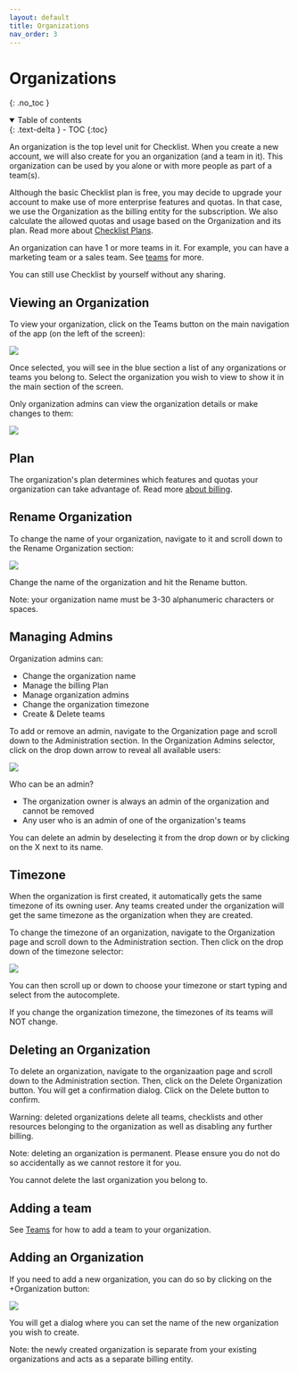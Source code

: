```yaml
---
layout: default
title: Organizations
nav_order: 3
---
```

# Organizations
{: .no_toc }



<details open markdown="block">
  <summary>
    Table of contents
  </summary>
  {: .text-delta }
- TOC
{:toc}
</details>

An organization is the top level unit for Checklist. When you create a new account, we will also create for you an organization (and a team in it). This organization can be used by you alone or with  more people as part of a team(s). 

Although the basic Checklist plan is free, you may decide to upgrade your account to make use of more enterprise features and quotas. In that case, we use the Organization as the billing entity for the subscription. We also calculate the allowed quotas and usage based on the Organization and its plan. Read more about [Checklist Plans](https://checklist.com/pricing/).

An organization can have 1 or more teams in it. For example, you can have a marketing team or a sales team. See [teams](/teams) for more. 

You can still use Checklist by yourself without any sharing.

## Viewing an Organization
To view your organization, click on the Teams button on the main navigation of the app (on the left of the screen):

![](/assets/images/organizations/organization-navigate.png)

Once selected, you will see in the blue section a list of any organizations or teams you belong to. Select the organization you wish to view to show it in the main section of the screen.

Only organization admins can view the organization details or make changes to them:

![](/assets/images/organizations/organization-admin.png)

## Plan
The organization's plan determines which features and quotas your organization can take advantage of. Read more [about billing](/billing).

## Rename Organization
To change the name of your organization, navigate to it and scroll down to the Rename Organization section:

![](/assets/images/organizations/organization-rename.png)

Change the name of the organization and hit the Rename button.

Note: your organization name must be 3-30 alphanumeric characters or spaces.

## Managing Admins

Organization admins can:
* Change the organization name
* Manage the billing Plan
* Manage organization admins
* Change the organization timezone
* Create & Delete teams

To add or remove an admin, navigate to the Organization page and scroll down to the Administration section. In the Organization Admins selector, click on the drop down arrow to reveal all available users:

![](/assets/images/organizations/organization-admins.png)

Who can be an admin?
* The organization owner is always an admin of the organization and cannot be removed
* Any user who is an admin of one of the organization's teams

You can delete an admin by deselecting it from the drop down or by clicking on the X next to its name. 

## Timezone
When the organization is first created, it automatically gets the same timezone of its owning user. Any teams created under the organization will get the same timezone as the organization when they are created. 

To change the timezone of an organization, navigate to the Organization page and scroll down to the Administration section. Then click on the drop down of the timezone selector:

![](/assets/images/organizations/organization-timezone.png)

You can then scroll up or down to choose your timezone or start typing and select from the autocomplete. 

If you change the organization timezone, the timezones of its teams will NOT change.

## Deleting an Organization
To delete an organization, navigate to the organizaation page and scroll down to the Administration section. Then, click on the Delete Organization button. You will get a confirmation dialog. Click on the Delete button to confirm.

Warning: deleted organizations delete all teams, checklists and other resources belonging to the organization as well as disabling any further billing.

Note: deleting an organization is permanent. Please ensure you do not do so accidentally as we cannot restore it for you.

You cannot delete the last organization you belong to.

## Adding a team

See [Teams](/teams) for how to add a team to your organization.

## Adding an Organization
If you need to add a new organization, you can do so by clicking on the +Organization button:

![](/assets/images/organizations/organization-add.png)

You will get a dialog where you can set the name of the new organization you wish to create. 

Note: the newly created organization is separate from your existing organizations and acts as a separate billing entity. 